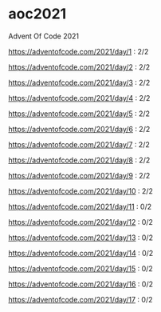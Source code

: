 # aoc2021
Advent Of Code 2021

https://adventofcode.com/2021/day/1 : 2/2

https://adventofcode.com/2021/day/2 : 2/2

https://adventofcode.com/2021/day/3 : 2/2

https://adventofcode.com/2021/day/4 : 2/2

https://adventofcode.com/2021/day/5 : 2/2

https://adventofcode.com/2021/day/6 : 2/2

https://adventofcode.com/2021/day/7 : 2/2

https://adventofcode.com/2021/day/8 : 2/2

https://adventofcode.com/2021/day/9 : 2/2

https://adventofcode.com/2021/day/10 : 2/2

https://adventofcode.com/2021/day/11 : 0/2

https://adventofcode.com/2021/day/12 : 0/2

https://adventofcode.com/2021/day/13 : 0/2

https://adventofcode.com/2021/day/14 : 0/2

https://adventofcode.com/2021/day/15 : 0/2

https://adventofcode.com/2021/day/16 : 0/2

https://adventofcode.com/2021/day/17 : 0/2
